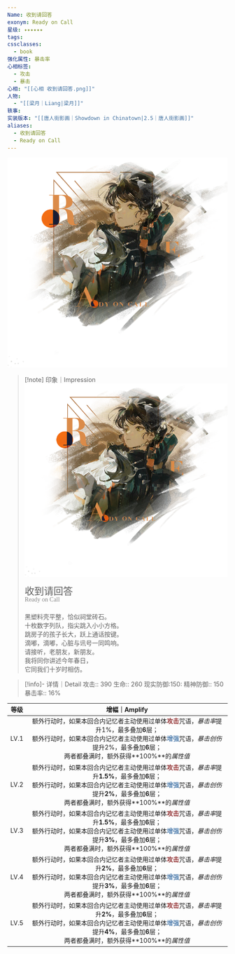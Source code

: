 ```yaml
---
Name: 收到请回答
exonym: Ready on Call
星级: ✦✦✦✦✦✦
tags: 
cssclasses:
  - book
强化属性: 暴击率
心相标签:
  - 攻击
  - 暴击
心相: "[[心相 收到请回答.png]]"
人物:
  - "[[梁月｜Liang|梁月]]"
轶事: 
实装版本: "[[唐人街影画｜Showdown in Chinatown|2.5｜唐人街影画]]"
aliases:
  - 收到请回答
  - Ready on Call
---
```

![cover](assets/收到请回答｜Ready%20on%20Call.assets/心相%20收到请回答.png)

> [!note] 印象｜Impression
> ![心相 收到请回答|inlL|300](assets/收到请回答｜Ready%20on%20Call.assets/心相%20收到请回答.png)
> <p style="font-family: '家族宋', sans-serif; font-size: 22px; line-height: 0.75; text-indent: 0;">收到请回答<br><span style="font-family: serif; font-size: 14px; color: #888888;">Ready on Call</span></p>
> 
> 黑塑料壳平整，恰似祠堂砖石。  
> 十枚数字列队，指尖跳入小小方格。  
> 跳房子的孩子长大，跃上通话按键。  
> 滴嘟，滴嘟，心脏与讯号一同鸣响。  
> 请接听，老朋友，新朋友。  
> 我将同你讲述今年春日，  
> 它同我们十岁时相仿。

> [!info]- 详情｜Detail
> 攻击:: 390
> 生命:: 260
> 现实防御:150: 
> 精神防御:: 150
> 暴击率:: 16%

| 等级 |                        增幅｜Amplify                         |
| :--: | :----------------------------------------------------------: |
| LV.1 | 额外行动时，如果本回合内记忆者主动使用过单体<b><font color="#933334">攻击</font></b>咒语，*暴击率*提升1%，最多叠加**6**层；  <br>额外行动时，如果本回合内记忆者主动使用过单体<b><font color="#5c87b3">增强</font></b>咒语，*暴击创伤*提升2%，最多叠加**6**层；  <br>两者都叠满时，额外获得**100%**的*属性值* |
| LV.2 | 额外行动时，如果本回合内记忆者主动使用过单体<b><font color="#933334">攻击</font></b>咒语，*暴击率*提升**1.5%**，最多叠加**6**层；  <br>额外行动时，如果本回合内记忆者主动使用过单体<b><font color="#5c87b3">增强</font></b>咒语，*暴击创伤*提升**2%**，最多叠加**6**层；  <br>两者都叠满时，额外获得**100%**的*属性值* |
| LV.3 | 额外行动时，如果本回合内记忆者主动使用过单体<b><font color="#933334">攻击</font></b>咒语，*暴击率*提升**1.5%**，最多叠加**6**层；  <br>额外行动时，如果本回合内记忆者主动使用过单体<b><font color="#5c87b3">增强</font></b>咒语，*暴击创伤*提升**3%**，最多叠加**6**层；  <br>两者都叠满时，额外获得**100%**的*属性值* |
| LV.4 | 额外行动时，如果本回合内记忆者主动使用过单体<b><font color="#933334">攻击</font></b>咒语，*暴击率*提升**2%**，最多叠加**6**层；  <br>额外行动时，如果本回合内记忆者主动使用过单体<b><font color="#5c87b3">增强</font></b>咒语，*暴击创伤*提升**3%**，最多叠加**6**层；  <br>两者都叠满时，额外获得**100%**的*属性值* |
| LV.5 | 额外行动时，如果本回合内记忆者主动使用过单体<b><font color="#933334">攻击</font></b>咒语，*暴击率*提升**2%**，最多叠加**6**层；  <br>额外行动时，如果本回合内记忆者主动使用过单体<b><font color="#5c87b3">增强</font></b>咒语，*暴击创伤*提升**4%**，最多叠加**6**层；  <br>两者都叠满时，额外获得**100%**的*属性值* |

